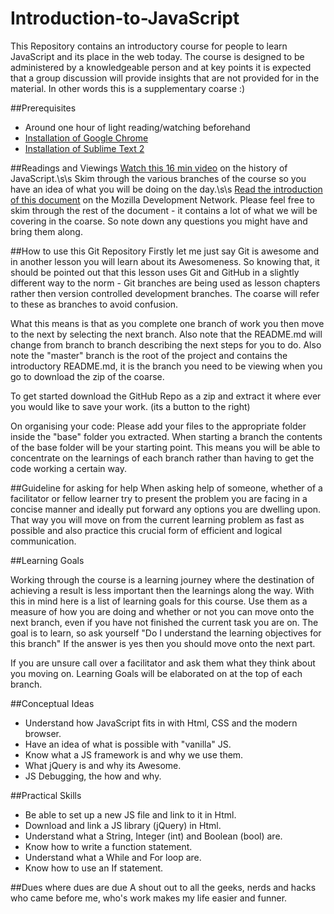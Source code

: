 Introduction-to-JavaScript
==========================

This Repository contains an introductory course for people to learn JavaScript and its place in the web today. The course is designed to be administered by a knowledgeable person and at key points it is expected that a group discussion will provide insights that are not provided for in the material. In other words this is a supplementary coarse :)


##Prerequisites
- Around one hour of light reading/watching beforehand
- <a href="https://support.google.com/chrome/answer/95346?hl=en" target="_blank">Installation of Google Chrome</a>
- <a href="http://www.sublimetext.com/2" target="_blank">Installation of Sublime Text 2</a>

##Readings and Viewings
<a href="https://www.youtube.com/watch?v=4-t4sA5dDmA" target="_blank">Watch this 16 min video</a> on the history of JavaScript.\s\s
Skim through the various branches of the course so you have an idea of what you will be doing on the day.\s\s
<a href="https://developer.mozilla.org/en-US/docs/Web/JavaScript/A_re-introduction_to_JavaScript" target="_blank">Read the introduction of this document</a> on the Mozilla Development Network. Please feel free to skim through the rest of the document - it contains a lot of what we will be covering in the coarse. So note down any questions you might have and bring them along.

##How to use this Git Repository
Firstly let me just say Git is awesome and in another lesson you will learn about its Awesomeness. So knowing that, it should be pointed out that this lesson uses Git and GitHub in a slightly different way to the norm - Git branches are being used as lesson chapters rather then version controlled development branches. The coarse will refer to these as branches to avoid confusion.

What this means is that as you complete one branch of work you then move to the next by selecting the next branch. Also note that the README.md will change from branch to branch describing the next steps for you to do. Also note the "master" branch is the root of the project and contains the introductory README.md, it is the branch you need to be viewing when you go to download the zip of the coarse.

To get started download the GitHub Repo as a zip and extract it where ever you would like to save your work. (its a button to the right)

On organising your code: Please add your files to the appropriate folder inside the "base" folder you extracted. When starting a branch the contents of the base folder will be your starting point. This means you will be able to concentrate on the learnings of each branch rather than having to get the code working a certain way.

##Guideline for asking for help
When asking help of someone, whether of a facilitator or fellow learner try to present the problem you are facing in a concise manner and ideally put forward any options you are dwelling upon. That way you will move on from the current learning problem as fast as possible and also practice this crucial form of efficient and logical communication.

##Learning Goals

Working through the course is a learning journey where the destination of achieving a result is less important then the learnings along the way. With this in mind here is a list of learning goals for this course. Use them as a measure of how you are doing and whether or not you can move onto the next branch, even if you have not finished the current task you are on. The goal is to learn, so ask yourself "Do I understand the learning objectives for this branch" If the answer is yes then you should move onto the next part. 

If you are unsure call over a facilitator and ask them what they think about you moving on. Learning Goals will be elaborated on at the top of each branch.

##Conceptual Ideas

 - Understand how JavaScript fits in with Html, CSS and the modern browser.
 - Have an idea of what is possible with "vanilla" JS.
 - Know what a JS framework is and why we use them.
 - What jQuery is and why its Awesome.
 - JS Debugging, the how and why.

##Practical Skills

 - Be able to set up a new JS file and link to it in Html.
 - Download and link a JS library (jQuery) in Html.
 - Understand what a String, Integer (int) and Boolean (bool) are.
 - Know how to write a function statement.
 - Understand what a While and For loop are.
 - Know how to use an If statement.

##Dues where dues are due
A shout out to all the geeks, nerds and hacks who came before me, who's work  makes my life easier and funner.
